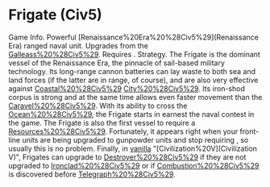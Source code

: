 # Frigate (Civ5)

Game Info.
Powerful [Renaissance%20Era%20%28Civ5%29](Renaissance Era) ranged naval unit. Upgrades from the [Galleass%20%28Civ5%29](Galleass). Requires .
Strategy.
The Frigate is the dominant vessel of the Renaissance Era, the pinnacle of sail-based military technology. Its long-range cannon batteries can lay waste to both sea and land forces (if the latter are in range, of course), and are also very effective against [Coastal%20%28Civ5%29](coastal) [City%20%28Civ5%29](cities). Its iron-shod corpus is strong and at the same time allows even faster movement than the [Caravel%20%28Civ5%29](Caravel). With its ability to cross the [Ocean%20%28Civ5%29](ocean), the Frigate starts in earnest the naval contest in the game.
The Frigate is also the first vessel to require a [Resources%20%28Civ5%29](resource). Fortunately, it appears right when your front-line units are being upgraded to gunpowder units and stop requiring , so usually this is no problem.
Finally, in [vanilla](vanilla) "[Civilization%20V](Civilization V)", Frigates can upgrade to [Destroyer%20%28Civ5%29](Destroyers) if they are not upgraded to [Ironclad%20%28Civ5%29](Ironclads) or if [Combustion%20%28Civ5%29](Combustion) is discovered before [Telegraph%20%28Civ5%29](Telegraph).